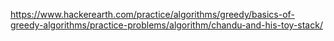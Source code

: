 https://www.hackerearth.com/practice/algorithms/greedy/basics-of-greedy-algorithms/practice-problems/algorithm/chandu-and-his-toy-stack/
